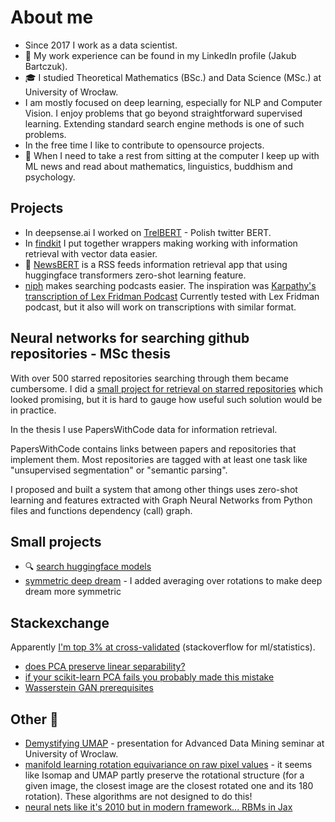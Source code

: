 # About me

- Since 2017 I work as a data scientist.
- :office: My work experience can be found in my LinkedIn profile (Jakub Bartczuk).
- :mortar_board: I studied Theoretical Mathematics (BSc.) and Data Science (MSc.) at University of Wrocław.
- I am mostly focused on deep learning, especially for NLP and Computer Vision. I enjoy problems that go beyond straightforward supervised learning. Extending standard search engine methods is one of such problems.
- In the free time I like to contribute to opensource projects.
- :book: When I need to take a rest from sitting at the computer I keep up with ML news and read about mathematics, linguistics, buddhism and psychology.

## Projects
* In deepsense.ai I worked on [TrelBERT](https://huggingface.co/deepsense-ai/trelbert) - Polish twitter BERT.
* In [findkit](https://github.com/lambdaofgod/findkit) I put together wrappers making working with information retrieval with vector data easier.
* :newspaper: [NewsBERT](https://github.com/lambdaofgod/pytorch_hackathon) is a RSS feeds information retrieval app that using huggingface transformers zero-shot learning feature.
* [niph](https://github.com/lambdaofgod/niph) makes searching podcasts easier. The inspiration was [Karpathy's transcription of Lex Fridman Podcast](https://karpathy.ai/lexicap/) Currently tested with Lex Fridman podcast, but it also will work on transcriptions with similar format.

## Neural networks for searching github repositories - MSc thesis

With over 500 starred repositories searching through them became cumbersome. I did a [small project for retrieval on starred repositories](https://github.com/lambdaofgod/examples-counterexamples/blob/master/notebooks/text_mining/Github_Starred_Repositories.ipynb) which looked promising, but it is hard to gauge how useful such solution would be in practice.

In the thesis I use PapersWithCode data for information retrieval.

PapersWithCode contains links between papers and repositories that implement them. Most repositories are tagged with at least one task like "unsupervised segmentation" or "semantic parsing".

I proposed and built a system that among other things uses zero-shot learning and features extracted with Graph Neural Networks from Python files and functions dependency (call) graph. 

## Small projects
* :mag: [search huggingface models](https://huggingface.co/spaces/lambdaofgod/huggingface_explorer)
* [symmetric deep dream](https://colab.research.google.com/github/lambdaofgod/examples-counterexamples/blob/master/deepdream_with_mirroring_and_rotation.ipynb) - I added averaging over rotations to make deep dream more symmetric

## Stackexchange
Apparently [I'm top 3% at cross-validated](https://stats.stackexchange.com/users/121270/jakub-bartczuk) (stackoverflow for ml/statistics).

* [does PCA preserve linear separability?](https://github.com/lambdaofgod/examples-counterexamples/blob/master/notebooks/Separable%20data%20PCA%20nonseparable.ipynb)
* [if your scikit-learn PCA fails you probably made this mistake](https://github.com/lambdaofgod/stackexchange/blob/master/cross%20validated/Digits%20PCA.ipynb)
* [Wasserstein GAN prerequisites](https://stats.stackexchange.com/questions/384590/prerequisites-for-wasserstein-gan-autoencoder)

## Other :eyes:
* [Demystifying UMAP](https://github.com/lambdaofgod/texfiles/blob/master/umap_advanced_data_mining/main.pdf) - presentation for Advanced Data Mining seminar at University of Wroclaw.
* [manifold learning rotation equivariance on raw pixel values](https://github.com/lambdaofgod/examples-counterexamples/blob/master/notebooks/COIL20%20Manifold%20Learning.ipynb) - it seems like Isomap and UMAP partly preserve the rotational structure (for a given image, the closest image are the closest rotated one and its 180 rotation). These algorithms are not designed to do this!
* [neural nets like it's 2010 but in modern framework... RBMs in Jax](https://github.com/lambdaofgod/examples-counterexamples/blob/master/notebooks/neural_nets/RBM_Jax.ipynb)

